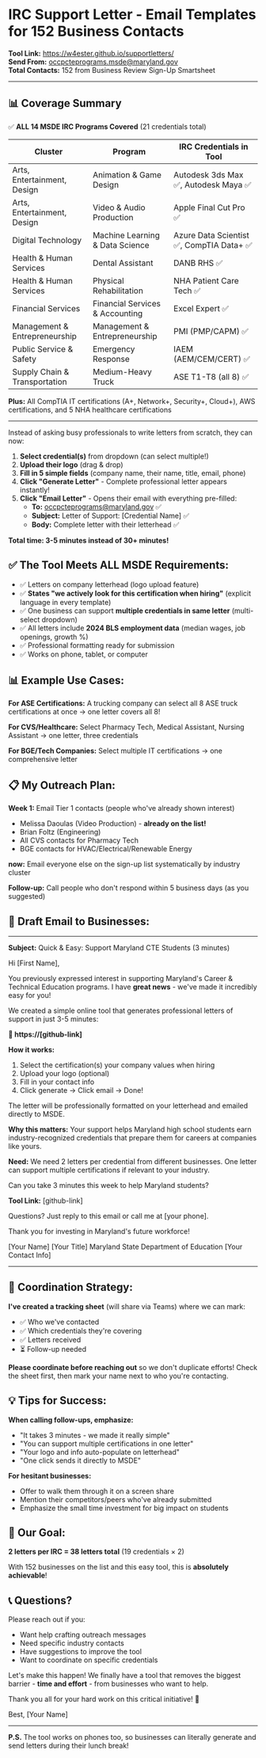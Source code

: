 # IRC Support Letter - Email Templates for 152 Business Contacts

**Tool Link:** https://w4ester.github.io/supportletters/  
**Send From:** occpcteprograms.msde@maryland.gov  
**Total Contacts:** 152 from Business Review Sign-Up Smartsheet

---

## 📊 **Coverage Summary**

✅ **ALL 14 MSDE IRC Programs Covered** (21 credentials total)

| Cluster | Program | IRC Credentials in Tool |
|---------|---------|------------------------|
| Arts, Entertainment, Design | Animation & Game Design | Autodesk 3ds Max ✅, Autodesk Maya ✅ |
| Arts, Entertainment, Design | Video & Audio Production | Apple Final Cut Pro ✅ |
| Digital Technology | Machine Learning & Data Science | Azure Data Scientist ✅, CompTIA Data+ ✅ |
| Health & Human Services | Dental Assistant | DANB RHS ✅ |
| Health & Human Services | Physical Rehabilitation | NHA Patient Care Tech ✅ |
| Financial Services | Financial Services & Accounting | Excel Expert ✅ |
| Management & Entrepreneurship | Management & Entrepreneurship | PMI (PMP/CAPM) ✅ |
| Public Service & Safety | Emergency Response | IAEM (AEM/CEM/CERT) ✅ |
| Supply Chain & Transportation | Medium-Heavy Truck | ASE T1-T8 (all 8) ✅ |

**Plus:** All CompTIA IT certifications (A+, Network+, Security+, Cloud+), AWS certifications, and 5 NHA healthcare certifications

---

Instead of asking busy professionals to write letters from scratch, they can now:

1. **Select credential(s)** from dropdown (can select multiple!)
2. **Upload their logo** (drag & drop)
3. **Fill in 5 simple fields** (company name, their name, title, email, phone)
4. **Click "Generate Letter"** - Complete professional letter appears instantly!
5. **Click "Email Letter"** - Opens their email with everything pre-filled:
   - **To:** occpcteprograms@maryland.gov ✅
   - **Subject:** Letter of Support: [Credential Name] ✅
   - **Body:** Complete letter with their letterhead ✅

**Total time: 3-5 minutes instead of 30+ minutes!**

## ✅ The Tool Meets ALL MSDE Requirements:

- ✅ Letters on company letterhead (logo upload feature)
- ✅ **States "we actively look for this certification when hiring"** (explicit language in every template)
- ✅ One business can support **multiple credentials in same letter** (multi-select dropdown)
- ✅ All letters include **2024 BLS employment data** (median wages, job openings, growth %)
- ✅ Professional formatting ready for submission
- ✅ Works on phone, tablet, or computer

## 📊 Example Use Cases:

**For ASE Certifications:** A trucking company can select all 8 ASE truck certifications at once → one letter covers all 8!

**For CVS/Healthcare:** Select Pharmacy Tech, Medical Assistant, Nursing Assistant → one letter, three credentials

**For BGE/Tech Companies:** Select multiple IT certifications → one comprehensive letter

## 📋 My Outreach Plan:

**Week 1:** Email Tier 1 contacts (people who've already shown interest)
- Melissa Daoulas (Video Production) - **already on the list!**
- Brian Foltz (Engineering)
- All CVS contacts for Pharmacy Tech
- BGE contacts for HVAC/Electrical/Renewable Energy

**now:** Email everyone else on the sign-up list systematically by industry cluster

**Follow-up:** Call people who don't respond within 5 business days (as you suggested)

## 📧 Draft Email to Businesses:

---

**Subject:** Quick & Easy: Support Maryland CTE Students (3 minutes)

Hi [First Name],

You previously expressed interest in supporting Maryland's Career & Technical Education programs. I have **great news** - we've made it incredibly easy for you!

We created a simple online tool that generates professional letters of support in just 3-5 minutes:

**🔗 https://[github-link]**

**How it works:**
1. Select the certification(s) your company values when hiring
2. Upload your logo (optional)
3. Fill in your contact info
4. Click generate → Click email → Done!

The letter will be professionally formatted on your letterhead and emailed directly to MSDE. 

**Why this matters:** Your support helps Maryland high school students earn industry-recognized credentials that prepare them for careers at companies like yours.

**Need:** We need 2 letters per credential from different businesses. One letter can support multiple certifications if relevant to your industry.

Can you take 3 minutes this week to help Maryland students?

**Tool Link:** [github-link]

Questions? Just reply to this email or call me at [your phone].

Thank you for investing in Maryland's future workforce!

[Your Name]
[Your Title]
Maryland State Department of Education
[Your Contact Info]

---

## 🤝 Coordination Strategy:

**I've created a tracking sheet** (will share via Teams) where we can mark:
- ✅ Who we've contacted
- ✅ Which credentials they're covering
- ✅ Letters received
- ⏳ Follow-up needed

**Please coordinate before reaching out** so we don't duplicate efforts! Check the sheet first, then mark your name next to who you're contacting.

## 💡 Tips for Success:

**When calling follow-ups, emphasize:**
- "It takes 3 minutes - we made it really simple"
- "You can support multiple certifications in one letter"
- "Your logo and info auto-populate on letterhead"
- "One click sends it directly to MSDE"

**For hesitant businesses:**
- Offer to walk them through it on a screen share
- Mention their competitors/peers who've already submitted
- Emphasize the small time investment for big impact on students

## 🎯 Our Goal:

**2 letters per IRC = 38 letters total** (19 credentials × 2)

With 152 businesses on the list and this easy tool, this is **absolutely achievable**!

## 📞 Questions?

Please reach out if you:
- Want help crafting outreach messages
- Need specific industry contacts
- Have suggestions to improve the tool
- Want to coordinate on specific credentials

Let's make this happen! We finally have a tool that removes the biggest barrier - **time and effort** - from businesses who want to help.

Thank you all for your hard work on this critical initiative! 💪

Best,
[Your Name]

---

**P.S.** The tool works on phones too, so businesses can literally generate and send letters during their lunch break!
